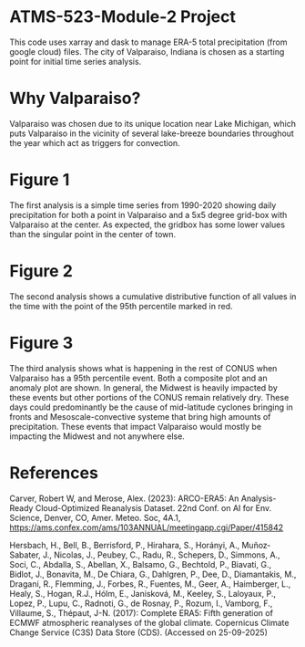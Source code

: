 # ATMS-523-Module-2 Project

This code uses xarray and dask to manage ERA-5 total precipitation (from google cloud) files.
The city of Valparaiso, Indiana is chosen as a starting point for initial time series analysis.

# Why Valparaiso?
Valparaiso was chosen due to its unique location near Lake Michigan, which puts Valparaiso in the vicinity of
several lake-breeze boundaries throughout the year which act as triggers for convection. 

# Figure 1
The first analysis is a simple time series from 1990-2020 showing daily precipitation for both a point in Valparaiso
and a 5x5 degree grid-box with Valparaiso at the center. As expected, the gridbox has some lower values than the singular point
in the center of town.

# Figure 2
The second analysis shows a cumulative distributive function of all values in the time with the point of the 95th percentile
marked in red. 

# Figure 3
The third analysis shows what is happening in the rest of CONUS when Valparaiso has a 95th percentile event. Both a composite plot
and an anomaly plot are shown. In general, the Midwest is heavily impacted by these events but other portions of the CONUS remain
relatively dry. These days could predominantly be the cause of mid-latitude cyclones bringing in fronts and Mesoscale-convective systeme
that bring high amounts of precipitation. These events that impact Valparaiso would mostly be impacting the Midwest and not anywhere else. 

# References
Carver, Robert W, and Merose, Alex. (2023):
ARCO-ERA5: An Analysis-Ready Cloud-Optimized Reanalysis Dataset.
22nd Conf. on AI for Env. Science, Denver, CO, Amer. Meteo. Soc, 4A.1,
https://ams.confex.com/ams/103ANNUAL/meetingapp.cgi/Paper/415842

Hersbach, H., Bell, B., Berrisford, P., Hirahara, S., Horányi, A., 
Muñoz‐Sabater, J., Nicolas, J., Peubey, C., Radu, R., Schepers, D., 
Simmons, A., Soci, C., Abdalla, S., Abellan, X., Balsamo, G., 
Bechtold, P., Biavati, G., Bidlot, J., Bonavita, M., De Chiara, G., 
Dahlgren, P., Dee, D., Diamantakis, M., Dragani, R., Flemming, J., 
Forbes, R., Fuentes, M., Geer, A., Haimberger, L., Healy, S., 
Hogan, R.J., Hólm, E., Janisková, M., Keeley, S., Laloyaux, P., 
Lopez, P., Lupu, C., Radnoti, G., de Rosnay, P., Rozum, I., Vamborg, F.,
Villaume, S., Thépaut, J-N. (2017): Complete ERA5: Fifth generation of 
ECMWF atmospheric reanalyses of the global climate. Copernicus Climate 
Change Service (C3S) Data Store (CDS). (Accessed on 25-09-2025)
